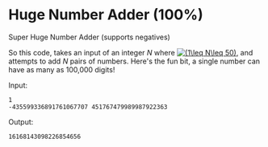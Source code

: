 # Huge Number Adder (100%)
Super Huge Number Adder (supports negatives)

So this code, takes an input of an integer *N* where <a href="https://www.codecogs.com/eqnedit.php?latex=(1\leq&space;N\leq&space;50)" target="_blank"><img src="https://latex.codecogs.com/gif.latex?(1\leq&space;N\leq&space;50)" title="(1\leq N\leq 50)" /></a>, and attempts to add *N* pairs of numbers. Here's the fun bit, a single number can have as many as 100,000 digits!

Input:

```
1
-435599336891761067707 451767479989987922363
```

Output:
```
16168143098226854656
```
